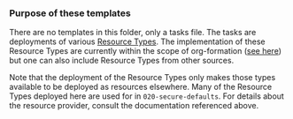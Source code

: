 ### Purpose of these templates
There are no templates in this folder, only a tasks file. The tasks are deployments of various [Resource Types](https://docs.aws.amazon.com/cloudformation-cli/latest/userguide/resource-types.html). The implementation of these Resource Types are currently within the scope of org-formation ([see here](https://github.com/org-formation/aws-resource-providers)) but one can also include Resource Types from other sources.

Note that the deployment of the Resource Types only makes those types available to be deployed as resources elsewhere. Many of the Resource Types deployed here are used for in `020-secure-defaults`. For details about the resource provider, consult the documentation referenced above.
